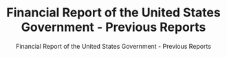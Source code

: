 ---
layout: resources-landing
title: "Financial Report of the United States Government - Previous Reports"
subtitle: "Financial Report of the United States Government - Previous Reports"
filters: financial-reporting report omb 2021
external_link: https://fiscal.treasury.gov/reports-statements/financial-report/previous-reports.html
---
